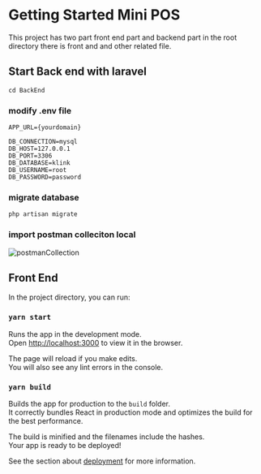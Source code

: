# Getting Started Mini POS

This project has two part front end part and backend part in the root directory there is front and and other related file. 
## Start Back end with laravel
```
cd BackEnd
```
### modify .env file

```
APP_URL={yourdomain}

DB_CONNECTION=mysql
DB_HOST=127.0.0.1
DB_PORT=3306
DB_DATABASE=klink
DB_USERNAME=root
DB_PASSWORD=password
```
### migrate database
```
php artisan migrate
```
### import postman colleciton local
![postmanCollection](https://user-images.githubusercontent.com/39464677/192869528-564cc9cf-4b8f-4378-9c60-b75214fab026.PNG)

## Front End

In the project directory, you can run:

### `yarn start`

Runs the app in the development mode.\
Open [http://localhost:3000](http://localhost:3000) to view it in the browser.

The page will reload if you make edits.\
You will also see any lint errors in the console.

### `yarn build`

Builds the app for production to the `build` folder.\
It correctly bundles React in production mode and optimizes the build for the best performance.

The build is minified and the filenames include the hashes.\
Your app is ready to be deployed!

See the section about [deployment](https://facebook.github.io/create-react-app/docs/deployment) for more information.



